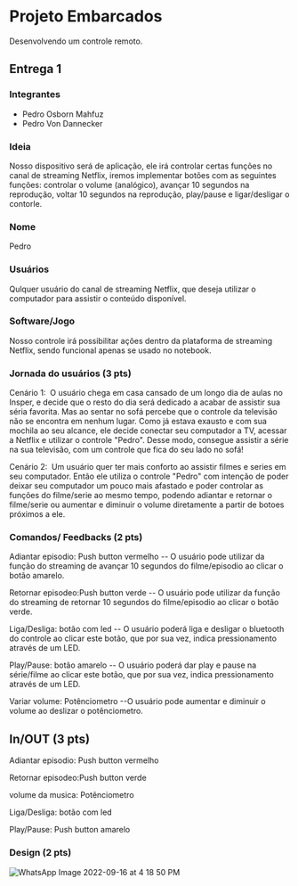 # Projeto Embarcados

Desenvolvendo um controle remoto.

## Entrega 1

### Integrantes

- Pedro Osborn Mahfuz
- Pedro Von Dannecker

### Ideia

Nosso dispositivo será de aplicação, ele irá controlar certas funções no canal de streaming Netflix, iremos implementar botões com as seguintes funções: controlar o volume (analógico), avançar 10 segundos na reprodução, voltar 10 segundos na reprodução, play/pause e ligar/desligar o contorle.

### Nome

Pedro

### Usuários 

Qulquer usuário do canal de streaming Netflix, que deseja utilizar o computador para assistir o conteúdo disponível.

### Software/Jogo 

Nosso controle irá possibilitar ações dentro da plataforma de streaming Netflix, sendo funcional apenas se usado no notebook.  

### Jornada do usuários (3 pts)

<!-- Descreva ao menos duas jornadas de usuários distintos, é para caprichar! -->
Cenário 1: 
  O usuário chega em casa cansado de um longo dia de aulas no Insper, e decide que o resto do dia será dedicado a acabar de assistir sua séria favorita. Mas ao sentar no sofá percebe que o controle da televisão não se encontra em nenhum lugar. Como já estava exausto e com sua mochila ao seu alcance, ele decide conectar seu computador a TV, acessar a Netflix e utilizar o controle "Pedro". Desse modo, consegue assistir a série na sua televisão, com um controle que fica do seu lado no sofá!
  
  
Cenário 2: 
  Um usuário quer ter mais conforto ao assistir filmes e series em seu computador. Então ele utiliza o controle "Pedro" com intenção de poder deixar seu computador um pouco mais afastado e poder controlar as funções do filme/serie ao mesmo tempo, podendo adiantar e retornar o filme/serie ou aumentar e diminuir o volume diretamente a partir de botoes próximos a ele. 

### Comandos/ Feedbacks (2 pts)

<!-- 
Quais são os comandos/ operacões possíveis do seu controle?

Quais os feedbacks que seu controle vai fornecer ao usuário?
-->
 
Adiantar episodio: Push button vermelho
-- O usuário pode utilizar da função do streaming de avançar 10 segundos do filme/episodio ao clicar o botão amarelo.


Retornar episodeo:Push button verde
-- O usuário pode utilizar da função do streaming de retornar 10 segundos do filme/episodio ao clicar o botão verde.

Liga/Desliga: botão com led
-- O usuário poderá liga e desligar o bluetooth do controle ao clicar este botão, que por sua vez, indica pressionamento através de um LED.

Play/Pause: botão amarelo
-- O usuário poderá dar play e pause na série/filme ao clicar este botão, que por sua vez, indica pressionamento através de um LED.

Variar volume: Potênciometro
--O usuário pode aumentar e diminuir o volume ao deslizar o potênciometro.



## In/OUT (3 pts)

<!--
Para cada Comando/ Feedback do seu controle, associe qual sensores/ atuadores pretende utilizar? Faca em formato de lista, exemplo:

- Avanca música: Push button amarelo
- Volume da música: Fita de LED indicando potência do som
-->

Adiantar episodio: Push button vermelho


Retornar episodeo:Push button verde


volume da musica: Potênciometro


Liga/Desliga: botão com led

Play/Pause: Push button amarelo


### Design (2 pts)

![WhatsApp Image 2022-09-16 at 4 18 50 PM](https://user-images.githubusercontent.com/62957998/190798022-d4c5e137-e7fd-43bc-b35a-e6cc1da1a127.jpeg)
<!--
Faca um esboco de como seria esse controle (vai ter uma etapa que terão que detalhar melhor isso).
-->

